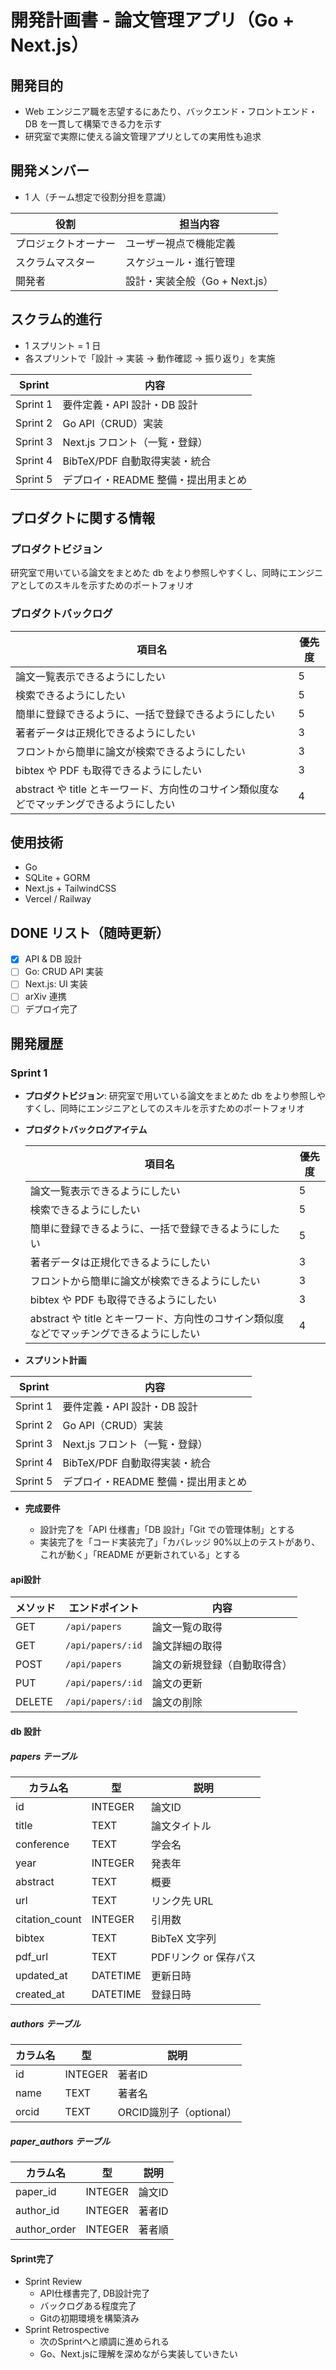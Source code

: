 # 開発計画書 - 論文管理アプリ（Go + Next.js）

## 開発目的

- Web エンジニア職を志望するにあたり、バックエンド・フロントエンド・DB を一貫して構築できる力を示す
- 研究室で実際に使える論文管理アプリとしての実用性も追求

## 開発メンバー

- 1 人（チーム想定で役割分担を意識）

| 役割                 | 担当内容                       |
| -------------------- | ------------------------------ |
| プロジェクトオーナー | ユーザー視点で機能定義         |
| スクラムマスター     | スケジュール・進行管理         |
| 開発者               | 設計・実装全般（Go + Next.js） |

## スクラム的進行

- 1 スプリント = 1 日
- 各スプリントで「設計 → 実装 → 動作確認 → 振り返り」を実施

| Sprint   | 内容                                |
| -------- | ----------------------------------- |
| Sprint 1 | 要件定義・API 設計・DB 設計         |
| Sprint 2 | Go API（CRUD）実装                  |
| Sprint 3 | Next.js フロント（一覧・登録）      |
| Sprint 4 | BibTeX/PDF 自動取得実装・統合       |
| Sprint 5 | デプロイ・README 整備・提出用まとめ |

## プロダクトに関する情報

### プロダクトビジョン

研究室で用いている論文をまとめた db をより参照しやすくし、同時にエンジニアとしてのスキルを示すためのポートフォリオ

### プロダクトバックログ

| 項目名                                                                                   | 優先度 |
| ---------------------------------------------------------------------------------------- | ------ |
| 論文一覧表示できるようにしたい                                                           | 5      |
| 検索できるようにしたい                                                                   | 5      |
| 簡単に登録できるように、一括で登録できるようにしたい                                     | 5      |
| 著者データは正規化できるようにしたい                                                     | 3      |
| フロントから簡単に論文が検索できるようにしたい                                           | 3      |
| bibtex や PDF も取得できるようにしたい                                                   | 3      |
| abstract や title とキーワード、方向性のコサイン類似度などでマッチングできるようにしたい | 4      |

## 使用技術

- Go
- SQLite + GORM
- Next.js + TailwindCSS
- Vercel / Railway

## DONE リスト（随時更新）

- [x] API & DB 設計
- [ ] Go: CRUD API 実装
- [ ] Next.js: UI 実装
- [ ] arXiv 連携
- [ ] デプロイ完了

## 開発履歴

### Sprint 1

- **プロダクトビジョン**: 研究室で用いている論文をまとめた db をより参照しやすくし、同時にエンジニアとしてのスキルを示すためのポートフォリオ
- **プロダクトバックログアイテム**

  | 項目名                                                                                   | 優先度 |
  | ---------------------------------------------------------------------------------------- | ------ |
  | 論文一覧表示できるようにしたい                                                           | 5      |
  | 検索できるようにしたい                                                                   | 5      |
  | 簡単に登録できるように、一括で登録できるようにしたい                                     | 5      |
  | 著者データは正規化できるようにしたい                                                     | 3      |
  | フロントから簡単に論文が検索できるようにしたい                                           | 3      |
  | bibtex や PDF も取得できるようにしたい                                                   | 3      |
  | abstract や title とキーワード、方向性のコサイン類似度などでマッチングできるようにしたい | 4      |

- **スプリント計画**

| Sprint   | 内容                                |
| -------- | ----------------------------------- |
| Sprint 1 | 要件定義・API 設計・DB 設計         |
| Sprint 2 | Go API（CRUD）実装                  |
| Sprint 3 | Next.js フロント（一覧・登録）      |
| Sprint 4 | BibTeX/PDF 自動取得実装・統合       |
| Sprint 5 | デプロイ・README 整備・提出用まとめ |

- **完成要件**

  - 設計完了を「API 仕様書」「DB 設計」「Git での管理体制」とする
  - 実装完了を「コード実装完了」「カバレッジ 90%以上のテストがあり、これが動く」「README が更新されている」とする

#### api設計

  | メソッド | エンドポイント    | 内容                         |
  | -------- | ----------------- | ---------------------------- |
  | GET      | `/api/papers`     | 論文一覧の取得               |
  | GET      | `/api/papers/:id` | 論文詳細の取得               |
  | POST     | `/api/papers`     | 論文の新規登録（自動取得含） |
  | PUT      | `/api/papers/:id` | 論文の更新                   |
  | DELETE   | `/api/papers/:id` | 論文の削除                   |

#### db 設計

##### papers テーブル

| カラム名       | 型       | 説明                   |
| -------------- | -------- | ---------------------- |
| id             | INTEGER  | 論文ID                |
| title          | TEXT     | 論文タイトル           |
| conference     | TEXT     | 学会名                 |
| year           | INTEGER  | 発表年                 |
| abstract       | TEXT     | 概要                   |
| url            | TEXT     | リンク先 URL           |
| citation_count | INTEGER  | 引用数                 |
| bibtex         | TEXT     | BibTeX 文字列          |
| pdf_url        | TEXT     | PDFリンク or 保存パス |
| updated_at     | DATETIME | 更新日時               |
| created_at     | DATETIME | 登録日時               |

##### authors テーブル

| カラム名  | 型       | 説明                 |
| ----- | ------- | ------------------ |
| id    | INTEGER | 著者ID               |
| name  | TEXT    | 著者名                |
| orcid | TEXT    | ORCID識別子（optional） |

##### paper_authors テーブル

| カラム名          | 型       | 説明   |
| ------------- | ------- | ---- |
| paper\_id     | INTEGER | 論文ID |
| author\_id    | INTEGER | 著者ID |
| author\_order | INTEGER | 著者順  |

#### Sprint完了

- Sprint Review
  - API仕様書完了, DB設計完了
  - バックログある程度完了
  - Gitの初期環境を構築済み
- Sprint Retrospective
  - 次のSprintへと順調に進められる
  - Go、Next.jsに理解を深めながら実装していきたい
